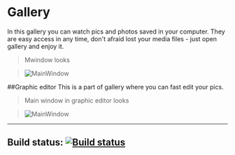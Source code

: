 # Gallery
In this gallery you can watch pics and photos saved in your computer. They are easy access in any time, don't afraid lost your media files - just open gallery and enjoy it.

>Mwindow looks

><img src="https://pp.vk.me/c622520/v622520455/47391/KccGff_1SNA.jpg" alt="MainWindow"></img>


##Graphic editor
This is a part of gallery where you can fast edit your pics.
>Main window in graphic editor looks

><img src="https://pp.vk.me/c622520/v622520455/473a3/KUXLOvPwXW0.jpg" alt="MainWindow"></img>

---
Build status: [![Build status](https://ci.appveyor.com/api/projects/status/56nx2sjbr91yd6d7?svg=true)](https://ci.appveyor.com/project/msCube/gallery)
---

